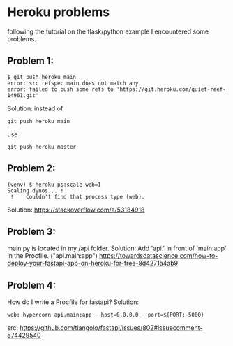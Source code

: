 # Heroku problems
following the tutorial on the flask/python example I encountered some problems.


## Problem 1:
```Terminal
$ git push heroku main 
error: src refspec main does not match any
error: failed to push some refs to 'https://git.heroku.com/quiet-reef-14961.git'
```
Solution:
instead of
```Terminal
git push heroku main 
```

use 
```Terminal
git push heroku master
```




## Problem 2:
```Terminal
(venv) $ heroku ps:scale web=1 
Scaling dynos... !
 !    Couldn't find that process type (web).
```
Solution: https://stackoverflow.com/a/53184918


## Problem 3: 
main.py is located in my /api folder.
Solution:
Add 'api.' in front of 'main:app' in the Procfile.
("api.main:app")
https://towardsdatascience.com/how-to-deploy-your-fastapi-app-on-heroku-for-free-8d4271a4ab9

## Problem 4:
How do I write a Procfile for fastapi?
Solution: 
```terminal
web: hypercorn api.main:app --host=0.0.0.0 --port=${PORT:-5000}
```
src: https://github.com/tiangolo/fastapi/issues/802#issuecomment-574429540